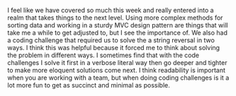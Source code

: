I feel like we have covered so much this week and really entered into a realm that takes things to the next level. Using more complex methods for sorting data and working in a sturdy MVC design pattern are things that will take me a while to get adjusted to, but I see the importance of. We also had a coding challenge that required us to solve the a string reversal in two ways. I think this was helpful because it forced me to think about solving the problem in different ways. I sometimes find that with the code challenges I solve it first in a verbose literal way then go deeper and tighter to make more eloquent solutions come next. I think readability is important when you are working with a team, but when doing coding challenges is it a lot more fun to get as succinct and minimal as possible. 


